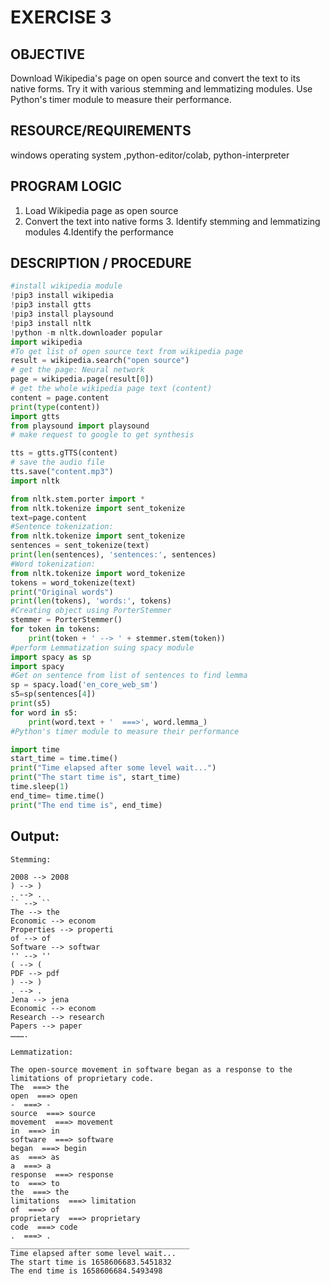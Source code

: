# EXERCISE 3

## OBJECTIVE
Download Wikipedia's page on open source and convert the text to its native forms. 
Try it with various stemming and lemmatizing modules. 
Use Python's timer module to measure their performance.
## RESOURCE/REQUIREMENTS
windows operating system ,python-editor/colab, python-interpreter
## PROGRAM LOGIC
1. Load Wikipedia page as open source
2. Convert the text into native forms
	    3. Identify stemming and lemmatizing modules
	    4.Identify the performance
## DESCRIPTION / PROCEDURE
```python
#install wikipedia module
!pip3 install wikipedia
!pip3 install gtts
!pip3 install playsound
!pip3 install nltk
!python -m nltk.downloader popular
import wikipedia
#To get list of open source text from wikipedia page
result = wikipedia.search("open source")
# get the page: Neural network
page = wikipedia.page(result[0])
# get the whole wikipedia page text (content)
content = page.content
print(type(content))
import gtts
from playsound import playsound
# make request to google to get synthesis

tts = gtts.gTTS(content)
# save the audio file
tts.save("content.mp3")
import nltk

from nltk.stem.porter import *
from nltk.tokenize import sent_tokenize
text=page.content
#Sentence tokenization:
from nltk.tokenize import sent_tokenize
sentences = sent_tokenize(text)
print(len(sentences), 'sentences:', sentences)
#Word tokenization:
from nltk.tokenize import word_tokenize
tokens = word_tokenize(text)
print("Original words")
print(len(tokens), 'words:', tokens)
#Creating object using PorterStemmer
stemmer = PorterStemmer()
for token in tokens:
    print(token + ' --> ' + stemmer.stem(token))
#perform Lemmatization suing spacy module
import spacy as sp
import spacy
#Get on sentence from list of sentences to find lemma
sp = spacy.load('en_core_web_sm')
s5=sp(sentences[4])
print(s5)
for word in s5:
    print(word.text + '  ===>', word.lemma_)
#Python's timer module to measure their performance

import time
start_time = time.time()
print("Time elapsed after some level wait...")
print("The start time is", start_time)
time.sleep(1)
end_time= time.time()
print("The end time is", end_time)
```
## Output:
```
Stemming:

2008 --> 2008
) --> )
. --> .
`` --> ``
The --> the
Economic --> econom
Properties --> properti
of --> of
Software --> softwar
'' --> ''
( --> (
PDF --> pdf
) --> )
. --> .
Jena --> jena
Economic --> econom
Research --> research
Papers --> paper
……….

Lemmatization:

The open-source movement in software began as a response to the limitations of proprietary code.
The  ===> the
open  ===> open
-  ===> -
source  ===> source
movement  ===> movement
in  ===> in
software  ===> software
began  ===> begin
as  ===> as
a  ===> a
response  ===> response
to  ===> to
the  ===> the
limitations  ===> limitation
of  ===> of
proprietary  ===> proprietary
code  ===> code
.  ===> .
________________________________________
Time elapsed after some level wait...
The start time is 1658606683.5451832
The end time is 1658606684.5493498
```

